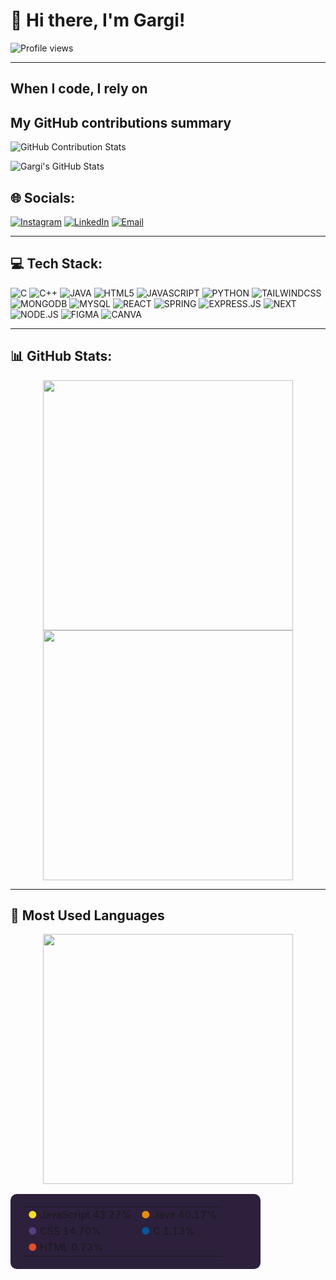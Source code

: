 # 👋 Hi there, I'm Gargi!

![Profile views](https://komarev.com/ghpvc/?username=Gargi2807&color=blue)

---

## When I code, I rely on


## My GitHub contributions summary

![GitHub Contribution Stats](https://github-readme-streak-stats.herokuapp.com/?user=Gargi2807)

![Gargi's GitHub Stats](https://github-readme-stats.vercel.app/api?username=Gargi2807&show_icons=true&hide_title=true)
## 🌐 Socials:

[![Instagram](https://img.shields.io/badge/Instagram-E4405F?style=for-the-badge&logo=instagram&logoColor=white)](https://instagram.com/_gargi_0710)
[![LinkedIn](https://img.shields.io/badge/LinkedIn-0077B5?style=for-the-badge&logo=linkedin&logoColor=white)](https://www.linkedin.com/in/gargi-barman-626788279/)
[![Email](https://img.shields.io/badge/Email-D14836?style=for-the-badge&logo=gmail&logoColor=white)](mailto:gargibarman03@gmail.com)

---

## 💻 Tech Stack:

![C](https://img.shields.io/badge/C-00599C?style=for-the-badge&logo=c&logoColor=white)
![C++](https://img.shields.io/badge/C++-00599C?style=for-the-badge&logo=cplusplus&logoColor=white)
![JAVA](https://img.shields.io/badge/JAVA-ED8B00?style=for-the-badge&logo=java&logoColor=white)
![HTML5](https://img.shields.io/badge/HTML5-E34F26?style=for-the-badge&logo=html5&logoColor=white)
![JAVASCRIPT](https://img.shields.io/badge/JAVASCRIPT-F7DF1E?style=for-the-badge&logo=javascript&logoColor=black)
![PYTHON](https://img.shields.io/badge/PYTHON-3776AB?style=for-the-badge&logo=python&logoColor=white)
![TAILWINDCSS](https://img.shields.io/badge/TAILWINDCSS-06B6D4?style=for-the-badge&logo=tailwindcss&logoColor=white)
![MONGODB](https://img.shields.io/badge/MONGODB-4EA94B?style=for-the-badge&logo=mongodb&logoColor=white)
![MYSQL](https://img.shields.io/badge/MYSQL-4479A1?style=for-the-badge&logo=mysql&logoColor=white)
![REACT](https://img.shields.io/badge/REACT-20232A?style=for-the-badge&logo=react&logoColor=61DAFB)
![SPRING](https://img.shields.io/badge/SPRING-6DB33F?style=for-the-badge&logo=spring&logoColor=white)
![EXPRESS.JS](https://img.shields.io/badge/EXPRESS.JS-404D59?style=for-the-badge)
![NEXT](https://img.shields.io/badge/NEXT-000000?style=for-the-badge&logo=nextdotjs&logoColor=white)
![NODE.JS](https://img.shields.io/badge/NODE.JS-339933?style=for-the-badge&logo=node.js&logoColor=white)
![FIGMA](https://img.shields.io/badge/FIGMA-F24E1E?style=for-the-badge&logo=figma&logoColor=white)
![CANVA](https://img.shields.io/badge/CANVA-00C4CC?style=for-the-badge&logo=canva&logoColor=white)

---

## 📊 GitHub Stats:

<p align="center">
  <img src="https://github-readme-stats.vercel.app/api?username=Gargi2807&show_icons=true&theme=react&border_radius=10" width="400" />
  <img src="https://github-readme-streak-stats.herokuapp.com/?user=Gargi2807&theme=react&border_radius=10" width="400" />
</p>

---

## 🎨 Most Used Languages

<p align="center">
  <img src="https://github-readme-stats.vercel.app/api/top-langs/?username=Gargi2807&layout=compact&theme=react&border_radius=10" width="400" />
</p>

<table align="center" style="background:#2d203d; border-radius: 10px; padding: 20px; width: 400px;">
  <tr>
    <td><span style="color:#f7df1e;">●</span> JavaScript 43.27%</td>
    <td><span style="color:#ed8b00;">●</span> Java 40.17%</td>
  </tr>
  <tr>
    <td><span style="color:#563d7c;">●</span> CSS 14.70%</td>
    <td><span style="color:#00599c;">●</span> C 1.13%</td>
  </tr>
  <tr>
    <td><span style="color:#e34f26;">●</span> HTML 0.73%</td>
    <td></td>
  </tr>
</table>

